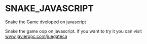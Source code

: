# SNAKE_JAVASCRIPT
Snake the Game dveloped on javascript

Snake the game oop on javascript.
If  you want to try it you can visit www.javiergpc.com/juegateca
